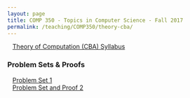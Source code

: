 ```yaml
---
layout: page
title: COMP 350 - Topics in Computer Science - Fall 2017
permalink: /teaching/COMP350/theory-cba/
---
```

&nbsp;&nbsp;&nbsp;[Theory of Computation (CBA) Syllabus](/teaching/COMP350/theory-cba/comp350-theory-CBA-syllabus.pdf)  

### Problem Sets & Proofs

&nbsp;&nbsp;&nbsp;[Problem Set 1](/teaching/COMP350/theory-cba/psets/comp350-cba-pset01.pdf)  
&nbsp;&nbsp;&nbsp;[Problem Set and Proof 2](/teaching/COMP350/theory-cba/psets/comp350-cba-pset02.pdf)  
